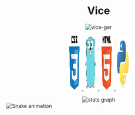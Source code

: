 <h1 align="center">Vice</h1>

<p align="center"> <img src="https://komarev.com/ghpvc/?username=vice-ger&label=Profile%20views&color=6b21e4&style=flat" alt="vice-ger" /> </p>

<p align="center">
</p>

<p align="center"> <a href="https://www.w3schools.com/css/" target="_blank" rel="noreferrer"> <img src="https://raw.githubusercontent.com/devicons/devicon/master/icons/css3/css3-original-wordmark.svg" alt="css3" width="40" height="150"/> </a> <a href="https://golang.org" target="_blank" rel="noreferrer"> <img src="https://raw.githubusercontent.com/devicons/devicon/master/icons/go/go-original.svg" alt="go" width="40" height="150"/> </a> <a href="https://www.w3.org/html/" target="_blank" rel="noreferrer"> <img src="https://raw.githubusercontent.com/devicons/devicon/master/icons/html5/html5-original-wordmark.svg" alt="html5" width="40" height="150"/> </a> <a href="https://www.python.org" target="_blank" rel="noreferrer"> <img src="https://raw.githubusercontent.com/devicons/devicon/master/icons/python/python-original.svg" alt="python" width="40" height="150"/> </a> </p>


<div align="center">
  <img src="https://github-readme-stats.vercel.app/api?username=vice-ger&hide_title=true&hide_rank=false&show_icons=true&include_all_commits=true&count_private=true&disable_animations=false&theme=tokyonight&locale=en&hide_border=true&order=1" height="150" alt="stats graph"  />
</div>


<img src="https://raw.githubusercontent.com/vice-ger/vice-ger/output/snake.svg" alt="Snake animation" />

